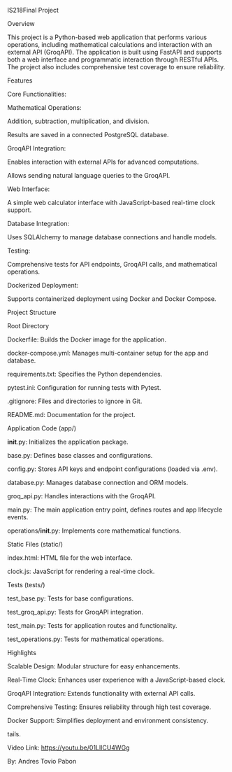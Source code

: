 IS218Final Project

Overview

This project is a Python-based web application that performs various operations, including mathematical calculations and interaction with an external API (GroqAPI). The application is built using FastAPI and supports both a web interface and programmatic interaction through RESTful APIs. The project also includes comprehensive test coverage to ensure reliability.

Features

Core Functionalities:

Mathematical Operations:

Addition, subtraction, multiplication, and division.

Results are saved in a connected PostgreSQL database.

GroqAPI Integration:

Enables interaction with external APIs for advanced computations.

Allows sending natural language queries to the GroqAPI.

Web Interface:

A simple web calculator interface with JavaScript-based real-time clock support.

Database Integration:

Uses SQLAlchemy to manage database connections and handle models.

Testing:

Comprehensive tests for API endpoints, GroqAPI calls, and mathematical operations.

Dockerized Deployment:

Supports containerized deployment using Docker and Docker Compose.

Project Structure

Root Directory

Dockerfile: Builds the Docker image for the application.

docker-compose.yml: Manages multi-container setup for the app and database.

requirements.txt: Specifies the Python dependencies.

pytest.ini: Configuration for running tests with Pytest.

.gitignore: Files and directories to ignore in Git.

README.md: Documentation for the project.

Application Code (app/)

__init__.py: Initializes the application package.

base.py: Defines base classes and configurations.

config.py: Stores API keys and endpoint configurations (loaded via .env).

database.py: Manages database connection and ORM models.

groq_api.py: Handles interactions with the GroqAPI.

main.py: The main application entry point, defines routes and app lifecycle events.

operations/__init__.py: Implements core mathematical functions.

Static Files (static/)

index.html: HTML file for the web interface.

clock.js: JavaScript for rendering a real-time clock.

Tests (tests/)

test_base.py: Tests for base configurations.

test_groq_api.py: Tests for GroqAPI integration.

test_main.py: Tests for application routes and functionality.

test_operations.py: Tests for mathematical operations.


Highlights

Scalable Design: Modular structure for easy enhancements.

Real-Time Clock: Enhances user experience with a JavaScript-based clock.

GroqAPI Integration: Extends functionality with external API calls.

Comprehensive Testing: Ensures reliability through high test coverage.

Docker Support: Simplifies deployment and environment consistency.

tails.

Video Link: https://youtu.be/01LIlCU4WGg

By: Andres Tovio Pabon